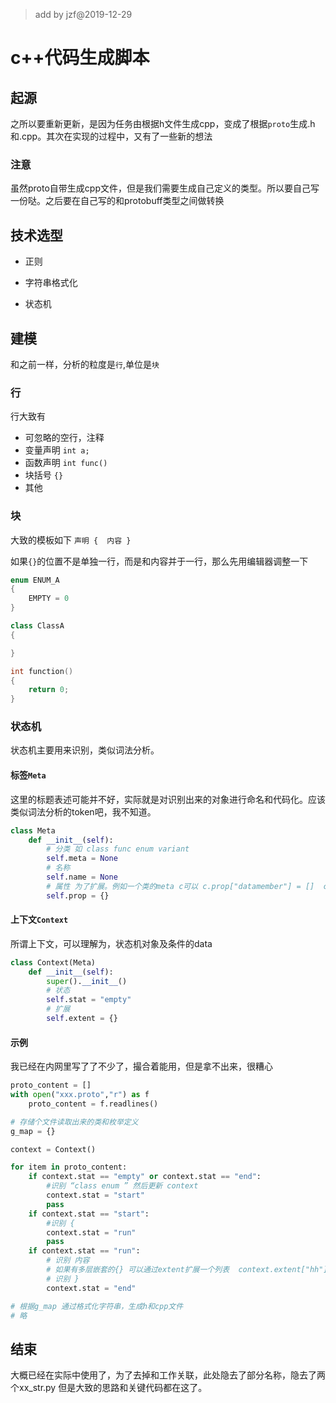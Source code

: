 >add by jzf@2019-12-29
# c++代码生成脚本

## 起源


之所以要重新更新，是因为任务由根据h文件生成cpp，变成了根据`proto`生成.h和.cpp。其次在实现的过程中，又有了一些新的想法
### 注意

虽然proto自带生成cpp文件，但是我们需要生成自己定义的类型。所以要自己写一份哒。之后要在自己写的和protobuff类型之间做转换

## 技术选型

* 正则

* 字符串格式化

* 状态机

## 建模

和之前一样，分析的粒度是`行`,单位是`块`
###  行

行大致有 

* 可忽略的空行，注释
* 变量声明  `int a;`
* 函数声明   `int func()`
* 块括号 `{}`
* 其他

### 块

大致的模板如下  `声明 {  内容 }` 

如果`{}`的位置不是单独一行，而是和内容并于一行，那么先用编辑器调整一下

```c++ 
enum ENUM_A 
{
    EMPTY = 0
}

class ClassA
{

}

int function()
{
    return 0;
}
```
### 状态机

状态机主要用来识别，类似词法分析。

#### 标签`Meta`

这里的标题表述可能并不好，实际就是对识别出来的对象进行命名和代码化。应该类似词法分析的token吧，我不知道。

```python
class Meta
    def __init__(self):
        # 分类 如 class func enum variant 
        self.meta = None
        # 名称
        self.name = None
        # 属性 为了扩展。例如一个类的meta c可以 c.prop["datamember"] = []  c.prop["datamember"].append(成员变量的meta)
        self.prop = {}
```

#### 上下文`Context`

所谓上下文，可以理解为，状态机对象及条件的data

```python
class Context(Meta)
    def __init__(self):
        super().__init__()
        # 状态
        self.stat = "empty"
        # 扩展
        self.extent = {}
```

#### 示例

我已经在内网里写了了不少了，撮合着能用，但是拿不出来，很糟心

```python
proto_content = []
with open("xxx.proto","r") as f
    proto_content = f.readlines()

# 存储个文件读取出来的类和枚举定义
g_map = {}

context = Context()

for item in proto_content:
    if context.stat == "empty" or context.stat == "end":
        #识别 “class enum ” 然后更新 context
        context.stat = "start"
        pass
    if context.stat == "start":
        #识别 {
        context.stat = "run"
        pass
    if context.stat == "run":
        # 识别 内容
        # 如果有多层嵌套的{} 可以通过extent扩展一个列表  context.extent["hh"] = [] 进行栈操作
        # 识别 } 
        context.stat = "end"

# 根据g_map 通过格式化字符串，生成h和cpp文件
# 略
```

## 结束
大概已经在实际中使用了，为了去掉和工作关联，此处隐去了部分名称，隐去了两个xx_str.py 但是大致的思路和关键代码都在这了。